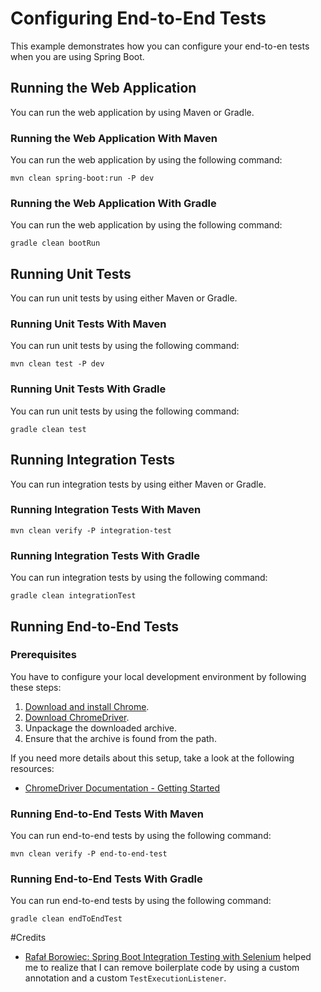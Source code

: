 # Configuring End-to-End Tests

This example demonstrates how you can configure your end-to-en tests when you
are using Spring Boot.

## Running the Web Application

You can run the web application by using Maven or Gradle.

### Running the Web Application With Maven

You can run the web application by using the following command:

	mvn clean spring-boot:run -P dev
	
### Running the Web Application With Gradle

You can run the web application by using the following command:

	gradle clean bootRun

## Running Unit Tests

You can run unit tests by using either Maven or Gradle.

### Running Unit Tests With Maven

You can run unit tests by using the following command:

    mvn clean test -P dev

### Running Unit Tests With Gradle

You can run unit tests by using the following command:

	gradle clean test
	
## Running Integration Tests

You can run integration tests by using either Maven or Gradle.

### Running Integration Tests With Maven

    mvn clean verify -P integration-test
    
### Running Integration Tests With Gradle

You can run integration tests by using the following command:

    gradle clean integrationTest   
        
## Running End-to-End Tests

### Prerequisites

You have to configure your local development environment by following these steps:

1. [Download and install Chrome](https://www.google.com/chrome/).
2. [Download ChromeDriver](https://sites.google.com/a/chromium.org/chromedriver/downloads).
3. Unpackage the downloaded archive.
4. Ensure that the archive is found from the path. 

If you need more details about this setup, take a look at the following resources:

* [ChromeDriver Documentation - Getting Started](https://sites.google.com/a/chromium.org/chromedriver/getting-started)
    
### Running End-to-End Tests With Maven

You can run end-to-end tests by using the following command:

    mvn clean verify -P end-to-end-test

### Running End-to-End Tests With Gradle

You can run end-to-end tests by using the following command:

    gradle clean endToEndTest
            
#Credits

* [Rafał Borowiec: Spring Boot Integration Testing with Selenium](http://blog.codeleak.pl/2015/03/spring-boot-integration-testing-with.html) 
helped me to realize that I can remove boilerplate code by using a custom annotation and
a custom `TestExecutionListener`.